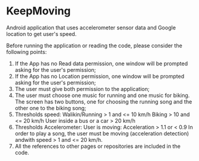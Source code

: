 # KeepMoving
Android application that uses accelerometer sensor data and Google location to get user's speed. 

Before running the application or reading the code, please consider the following points:

1. If the App has no Read data permission, one window will be prompted asking for the user's permission;
2. If the App has no Location permission, one window will be prompted asking for the user's permission;
3. The user must give both permission to the application;
4. The user must choose one music for running and one music for biking. The screen has two buttons, one for choosing the running song and the other one to the biking song;
5. Thresholds speed: Walikin/Running > 1 and <= 10 km/h Biking > 10 and <= 20 km/h User inside a bus or a car > 20 km/h
6. Thresholds Accelerometer: User is moving: Acceleration > 1.1 or < 0.9
In order to play a song, the user must be moving (acceleration detection) andwith speed > 1 and <= 20 km/h.
7. All the references to other pages or repositories are included in the code.
